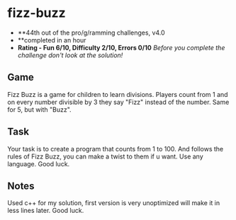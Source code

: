 # fizz-buzz
- **44th out of the pro/g/ramming challenges, v4.0
- **completed in an hour 
- **Rating - Fun 6/10, Difficulty 2/10, Errors 0/10**
*Before you complete the challenge don't look at the solution!*

## Game
Fizz Buzz is a game for children to learn divisions. Players count from 1 and on every number divisible by 3 they say "Fizz" instead of the number. Same for 5, but with "Buzz".
## Task
Your task is to create a program that counts from 1 to 100. And follows the rules of Fizz Buzz, you can make a twist to them if u want. Use any language. Good luck.
## Notes
Used c++ for my solution, first version is very unoptimized will make it in less lines later. Good luck. 
